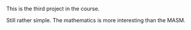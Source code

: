 This is the third project in the course.

Still rather simple. The mathematics is more interesting than the MASM.
